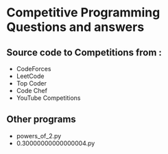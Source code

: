 # Competitive Programming Questions and answers

## Source code to Competitions from :
  * CodeForces
  * LeetCode
  * Top Coder
  * Code Chef
  * YouTube Competitions

## Other programs
  * powers_of_2.py
  * 0.30000000000000004.py
